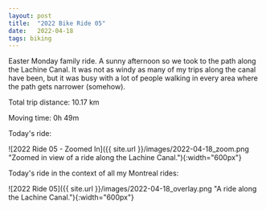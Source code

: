 ```yaml
---
layout: post
title:  "2022 Bike Ride 05"
date:   2022-04-18
tags: biking
---
```


Easter Monday family ride. A sunny afternoon so we took to the path along the Lachine Canal. It was not as windy as many of my trips along the canal have been, but it was busy with a lot of people walking in every area where the path gets narrower (somehow). 

Total trip distance: 10.17 km

Moving time: 0h 49m

Today's ride:

![2022 Ride 05 - Zoomed In]({{ site.url }}/images/2022-04-18_zoom.png "Zoomed in view of a ride along the Lachine Canal."){:width="600px"}

Today's ride in the context of all my Montreal rides:

![2022 Ride 05]({{ site.url }}/images/2022-04-18_overlay.png "A ride along the Lachine Canal."){:width="600px"}
